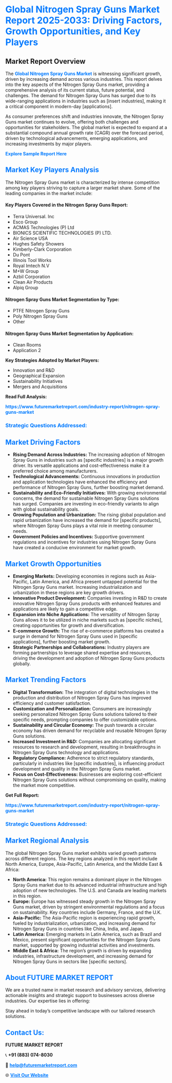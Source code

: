 <h1 style="color: #007BFF;">Global Nitrogen Spray Guns Market Report 2025-2033: Driving Factors, Growth Opportunities, and Key Players</h1>

<section id="overview">
<h2>Market Report Overview</h2>
<p>The <a href="https://www.futuremarketreport.com/industry-report/nitrogen-spray-guns-market" style="color: #007BFF; text-decoration: none;"><strong>Global Nitrogen Spray Guns Market</strong></a> is witnessing significant growth, driven by increasing demand across various industries. This report delves into the key aspects of the Nitrogen Spray Guns market, providing a comprehensive analysis of its current status, future potential, and challenges. The demand for Nitrogen Spray Guns has surged due to its wide-ranging applications in industries such as [insert industries], making it a critical component in modern-day [applications].</p>
<p>As consumer preferences shift and industries innovate, the Nitrogen Spray Guns market continues to evolve, offering both challenges and opportunities for stakeholders. The global market is expected to expand at a substantial compound annual growth rate (CAGR) over the forecast period, driven by technological advancements, emerging applications, and increasing investments by major players.</p>
</section>

<section id="overview">
<p><a href="https://www.futuremarketreport.com/request-sample/reportId=84631" style="color: #007BFF; text-decoration: none;"><strong>Explore Sample Report Here</strong></a></p>
</section>

<section id="key-players">
<h2 style="color: #007BFF;">Market Key Players Analysis</h2>
<p>The Nitrogen Spray Guns market is characterized by intense competition among key players striving to capture a larger market share. Some of the leading companies in the market include:</p>
<h4>Key Players Covered in the Nitrogen Spray Guns Report:</h4>
<ul><li>Terra Universal. Inc</li><li>Esco Group</li><li>ACMAS Technologies (P) Ltd</li><li>BIONICS SCIENTIFIC TECHNOLOGIES (P) LTD.</li><li>Air Science USA</li><li>Hughes Safety Showers</li><li>Kimberly-Clark Corporation</li><li>Du Pont</li><li>Illinois Tool Works</li><li>Royal Imtech N.V</li><li>M+W Group</li><li>Azbil Corporation</li><li>Clean Air Products</li><li>Alpiq Group</li></ul>
<h4>Nitrogen Spray Guns Market Segmentation by Type:</h4>
<ul><li>PTFE Nitrogen Spray Guns</li><li>Poly Nitrogen Spray Guns</li><li>Other</li></ul>

<h4>Nitrogen Spray Guns Market Segmentation by Application:</h4>
<ul><li>Clean Rooms</li><li>Application 2</li></ul>
<p><strong>Key Strategies Adopted by Market Players:</strong></p>
<ul>
<li>Innovation and R&D</li>
<li>Geographical Expansion</li>
<li>Sustainability Initiatives</li>
<li>Mergers and Acquisitions</li>
</ul>
</section>

<section>
<p><strong>Read Full Analysis: </strong></p><a href="https://www.futuremarketreport.com/industry-report/nitrogen-spray-guns-market" style="color: #007BFF; text-decoration: none;"><strong>https://www.futuremarketreport.com/industry-report/nitrogen-spray-guns-market</strong></a>
<h3 style="color: #007BFF;">Strategic Questions Addressed:</h3>
</section>

<section id="driving-factors">
<h2 style="color: #007BFF;">Market Driving Factors</h2>
<ul>
<li><strong>Rising Demand Across Industries:</strong> The increasing adoption of Nitrogen Spray Guns in industries such as [specific industries] is a major growth driver. Its versatile applications and cost-effectiveness make it a preferred choice among manufacturers.</li>
<li><strong>Technological Advancements:</strong> Continuous innovations in production and application technologies have enhanced the efficiency and performance of Nitrogen Spray Guns, further boosting market demand.</li>
<li><strong>Sustainability and Eco-Friendly Initiatives:</strong> With growing environmental concerns, the demand for sustainable Nitrogen Spray Guns solutions has surged. Companies are investing in eco-friendly variants to align with global sustainability goals.</li>
<li><strong>Growing Population and Urbanization:</strong> The rising global population and rapid urbanization have increased the demand for [specific products], where Nitrogen Spray Guns plays a vital role in meeting consumer needs.</li>
<li><strong>Government Policies and Incentives:</strong> Supportive government regulations and incentives for industries using Nitrogen Spray Guns have created a conducive environment for market growth.</li>
</ul>
</section>

<section id="growth-opportunities">
<h2 style="color: #007BFF;">Market Growth Opportunities</h2>
<ul>
<li><strong>Emerging Markets:</strong> Developing economies in regions such as Asia-Pacific, Latin America, and Africa present untapped potential for the Nitrogen Spray Guns market. Increasing industrialization and urbanization in these regions are key growth drivers.</li>
<li><strong>Innovative Product Development:</strong> Companies investing in R&D to create innovative Nitrogen Spray Guns products with enhanced features and applications are likely to gain a competitive edge.</li>
<li><strong>Expansion into Niche Applications:</strong> The versatility of Nitrogen Spray Guns allows it to be utilized in niche markets such as [specific niches], creating opportunities for growth and diversification.</li>
<li><strong>E-commerce Growth:</strong> The rise of e-commerce platforms has created a surge in demand for Nitrogen Spray Guns used in [specific applications], further boosting market growth.</li>
<li><strong>Strategic Partnerships and Collaborations:</strong> Industry players are forming partnerships to leverage shared expertise and resources, driving the development and adoption of Nitrogen Spray Guns products globally.</li>
</ul>
</section>

<section id="trending-factors">
<h2 style="color: #007BFF;">Market Trending Factors</h2>
<ul>
<li><strong>Digital Transformation:</strong> The integration of digital technologies in the production and distribution of Nitrogen Spray Guns has improved efficiency and customer satisfaction.</li>
<li><strong>Customization and Personalization:</strong> Consumers are increasingly seeking personalized Nitrogen Spray Guns solutions tailored to their specific needs, prompting companies to offer customizable options.</li>
<li><strong>Sustainability and Circular Economy:</strong> The push towards a circular economy has driven demand for recyclable and reusable Nitrogen Spray Guns solutions.</li>
<li><strong>Increased Investment in R&D:</strong> Companies are allocating significant resources to research and development, resulting in breakthroughs in Nitrogen Spray Guns technology and applications.</li>
<li><strong>Regulatory Compliance:</strong> Adherence to strict regulatory standards, particularly in industries like [specific industries], is influencing product development and quality in the Nitrogen Spray Guns market.</li>
<li><strong>Focus on Cost-Effectiveness:</strong> Businesses are exploring cost-efficient Nitrogen Spray Guns solutions without compromising on quality, making the market more competitive.</li>
</ul>
</section>

<section>
<p><strong>Get Full Report: </strong></p><a href="https://www.futuremarketreport.com/industry-report/nitrogen-spray-guns-market" style="color: #007BFF; text-decoration: none;"><strong>https://www.futuremarketreport.com/industry-report/nitrogen-spray-guns-market</strong></a>
<h3 style="color: #007BFF;">Strategic Questions Addressed:</h3>
</section>


<section id="regional-analysis">
<h2 style="color: #007BFF;">Market Regional Analysis</h2>
<p>The global Nitrogen Spray Guns market exhibits varied growth patterns across different regions. The key regions analyzed in this report include North America, Europe, Asia-Pacific, Latin America, and the Middle East & Africa:</p>
<ul>
<li><strong>North America:</strong> This region remains a dominant player in the Nitrogen Spray Guns market due to its advanced industrial infrastructure and high adoption of new technologies. The U.S. and Canada are leading markets in this region.</li>
<li><strong>Europe:</strong> Europe has witnessed steady growth in the Nitrogen Spray Guns market, driven by stringent environmental regulations and a focus on sustainability. Key countries include Germany, France, and the U.K.</li>
<li><strong>Asia-Pacific:</strong> The Asia-Pacific region is experiencing rapid growth, fueled by industrialization, urbanization, and increasing demand for Nitrogen Spray Guns in countries like China, India, and Japan.</li>
<li><strong>Latin America:</strong> Emerging markets in Latin America, such as Brazil and Mexico, present significant opportunities for the Nitrogen Spray Guns market, supported by growing industrial activities and investments.</li>
<li><strong>Middle East & Africa:</strong> The region’s growth is driven by expanding industries, infrastructure development, and increasing demand for Nitrogen Spray Guns in sectors like [specific sectors].</li>
</ul>
</section>

<footer>
<h2 style="color: #007BFF;">About FUTURE MARKET REPORT</h2>
<p>We are a trusted name in market research and advisory services, delivering actionable insights and strategic support to businesses across diverse industries. Our expertise lies in offering:</p>

<p>Stay ahead in today’s competitive landscape with our tailored research solutions.</p>

<h2 style="color: #007BFF;">Contact Us:</h2>
<p><strong>FUTURE MARKET REPORT</strong></p>
<p>📞 <strong>+91 (883) 074-8030</strong></p>
<p>📧 <strong><a href="mailto:help@futuremarketreport.com" style="color: #007BFF;">help@futuremarketreport.com</a></strong></p>
<p>🌐 <strong><a href="https://www.futuremarketreport.com/" style="color: #007BFF;">Visit Our Website</a></strong></p>
</footer>